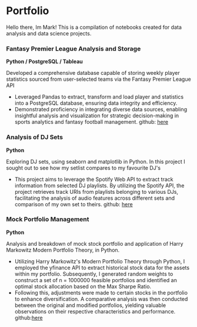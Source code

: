 # Portfolio
Hello there, Im Mark! This is a compilation of notebooks created for data analysis and data science projects.

### Fantasy Premier League Analysis and Storage
__Python / PostgreSQL / Tableau__

Developed a comprehensive database capable of storing weekly player statistics sourced 
from user-selected teams via the Fantasy Premier League API
- Leveraged Pandas to extract, transform and load player and statistics into a 
PostgreSQL database, ensuring data integrity and efficiency. 
- Demonstrated proficiency in integrating diverse data sources, enabling insightful 
analysis and visualization for strategic decision-making in sports analytics and 
fantasy football management. github: [here](https://github.com/amboym/DraftFPLDB)

### Analysis of DJ Sets 
__Python__

Exploring DJ sets, using seaborn and matplotlib in Python. In this project I sought out to see how my setlist compares to my favourite DJ's
- This project aims to leverage the Spotify Web API to extract track information from selected DJ playlists. By utilizing the Spotify API, the project retrieves track URIs from playlists belonging to various DJs, facilitating the analysis of audio features across different sets and comparison of my own set to theirs. github: [here](https://github.com/amboym/DJset)

### Mock Portfolio Management 
__Python__

Analysis and breakdown of mock stock portfolio and application of Harry Markowitz Modern Portfolio Theory, in Python.
- Utilizing Harry Markowitz's Modern Portfolio Theory through Python, I employed the yfinance API to extract historical stock data for the assets within my portfolio. Subsequently, I generated random weights to construct a set of n = 1000000 feasible portfolios and identified an optimal stock allocation based on the Max Sharpe Ratio.
- Following this, adjustments were made to certain stocks in the portfolio to enhance diversification. A comparative analysis was then conducted between the original and modified portfolios, yielding valuable observations on their respective characteristics and performance. github:[here](https://github.com/amboym/StockPortfolioAnalysis/blob/main/README.md)
